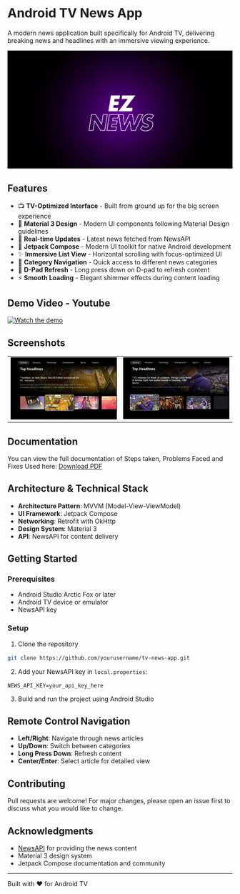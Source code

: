  # Android TV News App 
  
 A modern news application built specifically for Android TV, delivering breaking news and headlines with an immersive viewing experience. 
  
 ![App Banner](assets/banner.png) 
  
 ## Features 
  
 - 📺 **TV-Optimized Interface** - Built from ground up for the big screen experience 
 - 🎨 **Material 3 Design** - Modern UI components following Material Design guidelines 
 - 🔄 **Real-time Updates** - Latest news fetched from NewsAPI 
 - 📱 **Jetpack Compose** - Modern UI toolkit for native Android development 
 - ✨ **Immersive List View** - Horizontal scrolling with focus-optimized UI 
 - 🎯 **Category Navigation** - Quick access to different news categories 
 - 🔄 **D-Pad Refresh** - Long press down on D-pad to refresh content 
 - ⚡ **Smooth Loading** - Elegant shimmer effects during content loading 
  
## Demo Video - Youtube

[![Watch the demo](https://img.youtube.com/vi/sKM09rPNyFA/0.jpg)](https://youtu.be/sKM09rPNyFA)
  
 ## Screenshots 
  
 <table> 
   <tr> 
     <td><img src="assets/SS1.png" alt="Home Screen" /></td> 
     <td><img src="assets/SS2.png" alt="Category View" /></td> 
   </tr> 
 </table> 

## Documentation

You can view the full documentation of Steps taken, Problems Faced and Fixes Used here: [Download PDF](path/to/your/documentation.pdf)
 
 ## Architecture & Technical Stack 
  
 - **Architecture Pattern**: MVVM (Model-View-ViewModel) 
 - **UI Framework**: Jetpack Compose 
 - **Networking**: Retrofit with OkHttp 
 - **Design System**: Material 3 
 - **API**: NewsAPI for content delivery 
  
 ## Getting Started 
  
 ### Prerequisites 
 - Android Studio Arctic Fox or later 
 - Android TV device or emulator 
 - NewsAPI key 
  
 ### Setup 
 1. Clone the repository 
 ```bash 
 git clone https://github.com/yourusername/tv-news-app.git 
 ``` 
  
 2. Add your NewsAPI key in `local.properties`: 
 ```properties 
 NEWS_API_KEY=your_api_key_here 
 ``` 
  
 3. Build and run the project using Android Studio 
  
 ## Remote Control Navigation 
  
 - **Left/Right**: Navigate through news articles 
 - **Up/Down**: Switch between categories 
 - **Long Press Down**: Refresh content 
 - **Center/Enter**: Select article for detailed view 
  
 ## Contributing 
  
 Pull requests are welcome! For major changes, please open an issue first to discuss what you would like to change. 
  
 ## Acknowledgments 
  
 - [NewsAPI](https://newsapi.org/) for providing the news content 
 - Material 3 design system 
 - Jetpack Compose documentation and community 
  
 --- 
  
 Built with ❤️ for Android TV 
